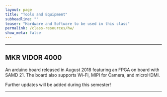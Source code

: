 ```yaml
---
layout: page
title: "Tools and Equipment"
subheadline: ""
teaser: "Hardware and Software to be used in this class"
permalink: /class-resources/hw/
show_meta: false
---
```


---

## MKR VIDOR 4000
An arduino board released in August 2018 featuring an FPGA on board with SAMD 21. The board also supports Wi-Fi, MIPI for Camera, and microHDMI.


Further updates will be added during this semester! 


---